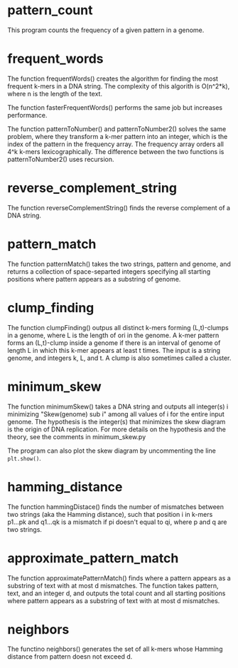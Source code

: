 # pattern_count

This program counts the frequency of a given pattern in a genome. 


# frequent_words

The function frequentWords() creates the algorithm for finding the most frequent k-mers in a DNA string.
The complexity of this algorith is O(n^2*k), where n is the length of the text.

The function fasterFrequentWords() performs the same job but increases performance.

The function patternToNumber() and patternToNumber2() solves the same problem, where they transform a k-mer pattern into an integer, which is the index of the pattern in the frequency array. The frequency array orders all 4^k k-mers lexicographically. The difference between the two functions is patternToNumber2() uses recursion.


# reverse_complement_string

The function reverseComplementString() finds the reverse complement of a DNA string.


# pattern_match

The function patternMatch() takes the two strings, pattern and genome, and returns a collection of space-separted integers specifying all starting positions where pattern appears as a substring of genome.

# clump_finding

The function clumpFinding() outpus all distinct k-mers forming (L,t)-clumps in a genome, where L is the length of ori in the genome. A k-mer pattern forms an (L,t)-clump inside a genome if there is an interval of genome of length L in which this k-mer appears at least t times. The input is a string genome, and integers k, L, and t. A clump is also sometimes called a cluster.

# minimum_skew

The function minimumSkew() takes a DNA string and outputs all integer(s) i minimizing "Skew(genome) sub i" among all values of i for the entire input genome. The hypothesis is the integer(s) that minimizes the skew diagram is the origin of DNA replication. For more details on the hypothesis and the theory, see the comments in minimum_skew.py

The program can also plot the skew diagram by uncommenting the line `plt.show()`.

# hamming_distance

The function hammingDistace() finds the number of mismatches between two strings (aka the Hamming distance), such that position i in k-mers p1...pk and q1...qk is a mismatch if pi doesn't equal to qi, where p and q are two strings. 

# approximate_pattern_match

The function approximatePatternMatch() finds where a pattern appears as a substring of text with at most d mismatches. The function takes pattern, text, and an integer d, and outputs the total count and all starting positions where pattern appears as a substring of text with at most d mismatches.

# neighbors
The functino neighbors() generates the set of all k-mers whose Hamming distance from pattern doesn not exceed d.
